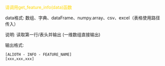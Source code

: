 
<font color="gold">请调用get_feature_info(data)函数</font>

data格式: 数组、字典、dataFrame、numpy.array、csv、excel（表格使用路径传入）

说明: 读取第一行/表头并输出 (一维数组直接输出)

输出格式: 
```text
[ALIOTH - INFO - FEATURE_NAME] 
[xxx,xxx,xxx]
```
